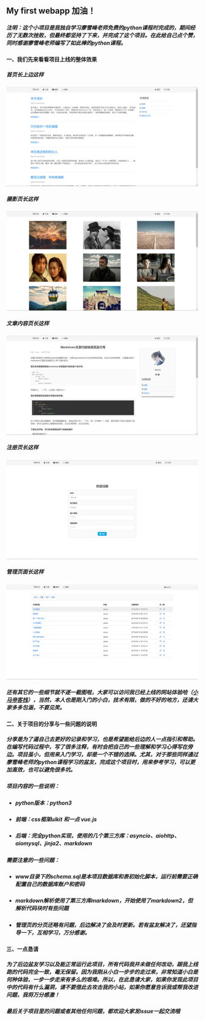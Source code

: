 ## My first webapp 加油！
##### 注明：这个小项目是我独自学习廖雪峰老师免费的python课程时完成的，期间经历了无数次挫败，但最终都坚持了下来，并完成了这个项目。在此给自己点个赞，同时感谢廖雪峰老师编写了如此棒的python课程。 
#### 一、我们先来看看项目上线的整体效果
##### 首页长上边这样
![](https://raw.githubusercontent.com/xpony/Graph-bed/master/img/20190919web1.png)
##### 摄影页长这样
![](https://raw.githubusercontent.com/xpony/Graph-bed/master/img/20190919web2.png)
##### 文章内容页长这样
![](https://raw.githubusercontent.com/xpony/Graph-bed/master/img/20190919web3.png)
##### 注册页长这样
![](https://raw.githubusercontent.com/xpony/Graph-bed/master/img/20190919web5.png)
##### 管理页面长这样
![](https://raw.githubusercontent.com/xpony/Graph-bed/master/img/20190919web6.png)
##### 还有其它的一些细节就不逐一截图啦，大家可以访问我已经上线的网站体验哈（[小马帝客栈](http://47.98.137.46 "小马帝客栈")），当然，本人也是刚入门的小白，技术有限，做的不好的地方，还请大家多多包涵，不要见笑。
#### 二、关于项目的分享与一些问题的说明
##### 分享是为了逼自己去更好的记录和学习，也是希望能给后边的人一点指引和帮助。在编写代码过程中，写了很多注释，有时会把自己的一些理解和学习心得写在旁边。项目虽小，但用来入门学习，却是一个不错的选择。尤其，对于那些同样通过廖雪峰老师的python课程学习的盆友，完成这个项目时，用来参考学习，可以更加高效，也可以避免很多坑。
##### 项目内容的一些说明：
- ##### python版本：python3   
- ##### 前端：css框架uikit 和一点 vue.js
- ##### 后端：完全python实现，使用的几个第三方库：asyncio、aiohttp、aiomysql、jinja2、markdown    

##### 需要注意的一些问题：
- ##### www目录下的schema.sql是本项目数据库和表初始化脚本，运行前需要正确配置自己的数据库账户和密码
- ##### markdown解析使用了第三方库markdown，开始使用了markdown2，但解析代码块时有些问题
- ##### 管理页的分页还略有问题，后边解决了会及时更新。若有盆友解决了，还望指导一下，互相学习，万分感谢。

#### 三、一点恳请
##### 为了后边盆友学习以及能正常运行此项目，所有代码我并未做任何改动，跟我上线跑的代码完全一致，毫无保留。因为我刚从小白一步步的走过来，非常知道小白是何种体验，一步一步走来有多么的艰难。所以，在此恳请大家，如果你发现此项目中的代码有什么漏洞，请不要借此去攻击我的小站，如果你愿意告诉我或帮我改进问题，我将万分感激！

##### 最后关于项目里的问题或者其他任何问题，都欢迎大家发issue一起交流哦

